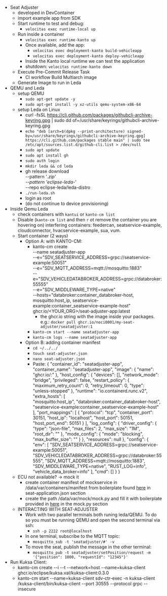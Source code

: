 - Seat Adjuster
   - developed in DevContainer
   - import example app from SDK
   - Start runtime to test and debug:
      - `velocitas exec runtime-local up`
   - Run inside a container
      - `velocitas exec runtime-kanto up`
      - Once available, add the app:
         - `velocitas exec deployment-kanto build-vehicleapp`
         - `velocitas exec deployment-kanto deploy-vehicleapp`
      - Inside the Kanto local runtime we can test the application
      - shutdown: `velocitas runtime-kanto down`
   - Execute Pre-Commit Release Task
      - CI workflow Build Multiarch image
   - Generate Image to run in Leda
- QEMU and Leda
   - setup QEMU
      - `sudo apt-get update -y`
      - `sudo apt-get install -y xz-utils qemu-system-x86-64`
   - setup Leda on Linux
      - curl -fsSL https://cli.github.com/packages/githubcli-archive-keyring.gpg | sudo dd of=/usr/share/keyrings/githubcli-archive-keyring.gpg
      - `echo "deb [arch=$(dpkg --print-architecture) signed-by=/usr/share/keyrings/githubcli-archive-keyring.gpg] https://cli.github.com/packages stable main" | sudo tee /etc/apt/sources.list.d/github-cli.list > /dev/null`
      - `sudo apt update`
      - `sudo apt install gh`
      - `sudo auth login`
      - `mkdir leda && cd leda`
      - gh release download \
      --pattern '*.zip' \
      --pattern 'eclipse-leda-*' \
      --repo eclipse-leda/leda-distro
      - `./run-leda.sh`
      - login as root
      - (do not continue to device provisioning)
- Inside Qemu Leda
   - check containers with `kantui` or `kanto-cm list`
   - Disable (`kanto-cm list` and then `r` ot remove the container you are hovering on) interfering containers: feedercan, seatservice-example, cloudconnector, hvacservice-example, sua, vum.
   - Start container (2 ways)
      - Option A: with KANTO-CM:
         - kanto-cm create \
            --name seatadjuster-app \
            --e="SDV_SEATSERVICE_ADDRESS=grpc://seatservice-example:50051" \
            --e="SDV_MQTT_ADDRESS=mqtt://mosquitto:1883" \
            --e="SDV_VEHICLEDATABROKER_ADDRESS=grpc://databroker:55555" \
            --e="SDV_MIDDLEWARE_TYPE=native" \
            --hosts="databroker:container_databroker-host, mosquitto:host_ip, seatservice-example:container_seatservice-example-host" \
            ghcr.io/<YOUR_ORG>/seat-adjuster-app:latest
            - the ghcr.io string with the image inside your packages. e.g.:
            `docker pull ghcr.io/noci0001/my-seat-adjuster/seatadjuster:1`
         - `kanto-cm start --name seatadjuster-app`
         - `kanto-cm logs --name seatadjuster-app`
      - Option B: adding container manifest
         - `cd ~/../../`
         - `touch seat-adjuster.json`
         - `nano seat-adjuster.json`
         - Paste: 
            {
               "container_id": "seatadjuster-app",
               "container_name": "seatadjuster-app",
               "image": {
                  "name": "ghcr.io/<identifier-for-container>:<tag-for-container>"
               },
               "host_config": {
                  "devices": [],
                  "network_mode": "bridge",
                  "privileged": false,
                  "restart_policy": {
                        "maximum_retry_count": 0,
                        "retry_timeout": 0,
                        "type": "unless-stopped"
                  },
                  "runtime": "io.containerd.runc.v2",
                  "extra_hosts": [        
                           "mosquitto:host_ip",
                           "databroker:container_databroker-host",
                           "seatservice-example:container_seatservice-example-host"
                  ],
                  "port_mappings": [
                        {
                        "protocol": "tcp",
                        "container_port": 30151,
                        "host_ip": "localhost",
                        "host_port": 50151,
                        "host_port_end": 50151
                        }
                  ],
                  "log_config": {
                        "driver_config": {
                           "type": "json-file",
                           "max_files": 2,
                           "max_size": "1M",
                           "root_dir": ""
                        },
                        "mode_config": {
                           "mode": "blocking",
                           "max_buffer_size": ""
                        }
                  },
                  "resources": null
               },
               "config": {
                  "env": [
                     "SDV_SEATSERVICE_ADDRESS=grpc://seatservice-example:50051",
                     "SDV_VEHICLEDATABROKER_ADDRESS=grpc://databroker:55555",
                     "SDV_MQTT_ADDRESS=mqtt://mosquitto:1883",
                     "SDV_MIDDLEWARE_TYPE=native",
                     "RUST_LOG=info",
                     "vehicle_data_broker=info"
                  ],
                  "cmd": []
               }
            }
   - ECU not available? -> mock it
      - create container manifest of mockservice in /data/var/containers/manifest from boilerplate found [here](`https://sdv-blueprints.eclipse.dev/docs/companion-application/deploy-seat-adjuster/#seat-applicationjson`) in seat-application.json section
      - create the path /data/var/mock/mock.py and fill it with boilerplate provided in [here](`https://sdv-blueprints.eclipse.dev/docs/companion-application/deploy-seat-adjuster/#seat-applicationjson`) in the mock.py section
   - INTERACTING WITH SEAT-ADJUSTER
      - Work with two parallel terminals both  runing leda/QEMU. To do so you must be running QEMU and open the second terminal via ssh:
         - `ssh -p 2222 root@localhost`
      - In one terminal, subscribe to the MQTT topic:
         - `mosquitto_sub -t 'seatadjuster/#' -v`
      - To move the seat, publish the message in the other terminal:
         - `mosquitto_pub -t seatadjuster/setPosition/request -m '{"position": 1000, "requestId": "12345"}'`
- Run Kuksa Client:
   - kanto-cm create --i --t --network=host --name=kuksa-client ghcr.io/eclipse/kuksa.val/kuksa-client:0.3.0
   - kanto-cm start --name=kuksa-client
   sdv-ctr-exec -n kuksa-client /kuksa-client/bin/kuksa-client --port 30555 --protocol grpc --insecure